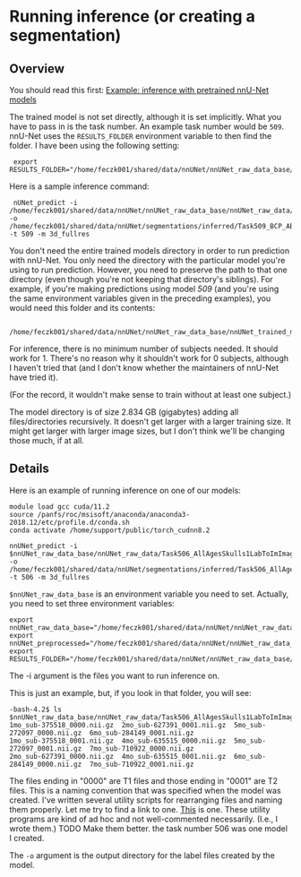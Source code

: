 # Running inference (or creating a segmentation)

Overview
--------

You should read this first: [Example: inference with pretrained nnU-Net models](https://github.com/MIC-DKFZ/nnUNet/blob/master/documentation/inference_example_Prostate.md)

The trained model is not set directly, although it is set implicitly.  What you have to pass in is the task number.  An example task number would be `509`.  nnU-Net uses the `RESULTS_FOLDER` environment variable to then find the folder.  I have been using the following setting:

     export RESULTS_FOLDER="/home/feczk001/shared/data/nnUNet/nnUNet_raw_data_base/nnUNet_trained_models"

Here is a sample inference command:

     nUNet_predict -i /home/feczk001/shared/data/nnUNet/nnUNet_raw_data_base/nnUNet_raw_data/Task509_BCP_ABCD_Neonates/imagesTs/ -o /home/feczk001/shared/data/nnUNet/segmentations/inferred/Task509_BCP_ABCD_Neonates/ -t 509 -m 3d_fullres
     
You don't need the entire trained models directory in order to run prediction with nnU-Net.  You only need the directory with the particular model you're using to run prediction.  However, you need to preserve the path to that one directory (even though you're not keeping that directory's siblings).  For example, if you're making predictions using model *509* (and you're using the same environment variables given in the preceding examples), you would need this folder and its contents:

     /home/feczk001/shared/data/nnUNet/nnUNet_raw_data_base/nnUNet_trained_models/nnUNet/3d_fullres/Task509_BCP_ABCD_Neonates/
     
For inference, there is no minimum number of subjects needed.  It should work for 1.  There's no reason why it shouldn't work for 0 subjects, although I haven't tried that (and I don't know whether the maintainers of nnU-Net have tried it).

(For the record, it wouldn't make sense to train without at least one subject.)

The model directory is of size 2.834 GB (gigabytes) adding all files/directories recursively.  It doesn't get larger with a larger training size.  It might get larger with larger image sizes, but I don't think we'll be changing those much, if at all.

Details
-------

Here is an example of running inference on one of our models:

    module load gcc cuda/11.2
    source /panfs/roc/msisoft/anaconda/anaconda3-2018.12/etc/profile.d/conda.sh
    conda activate /home/support/public/torch_cudnn8.2

    nnUNet_predict -i $nnUNet_raw_data_base/nnUNet_raw_data/Task506_AllAgesSkulls1LabToImImage/imagesTs/ -o /home/feczk001/shared/data/nnUNet/segmentations/inferred/Task506_AllAgesSkulls1LabToImImage/ -t 506 -m 3d_fullres

`$nnUNet_raw_data_base` is an environment variable you need to set.  Actually, you need to set three environment variables:

    export nnUNet_raw_data_base="/home/feczk001/shared/data/nnUNet/nnUNet_raw_data_base/"
    export nnUNet_preprocessed="/home/feczk001/shared/data/nnUNet/nnUNet_raw_data_base/nnUNet_preprocessed"
    export RESULTS_FOLDER="/home/feczk001/shared/data/nnUNet/nnUNet_raw_data_base/nnUNet_trained_models"

The -i argument is the files you want to run inference on.

This is just an example, but, if you look in that folder, you will see:

    -bash-4.2$ ls $nnUNet_raw_data_base/nnUNet_raw_data/Task506_AllAgesSkulls1LabToImImage/imagesTs/
    1mo_sub-375518_0000.nii.gz  2mo_sub-627391_0001.nii.gz  5mo_sub-272097_0000.nii.gz  6mo_sub-284149_0001.nii.gz
    1mo_sub-375518_0001.nii.gz  4mo_sub-635515_0000.nii.gz  5mo_sub-272097_0001.nii.gz  7mo_sub-710922_0000.nii.gz
    2mo_sub-627391_0000.nii.gz  4mo_sub-635515_0001.nii.gz  6mo_sub-284149_0000.nii.gz  7mo_sub-710922_0001.nii.gz

The files ending in "0000" are T1 files and those ending in "0001" are T2 files.
This is a naming convention that was specified when the model was created.
 I've written several utility scripts for rearranging files and naming them properly.  Let me try to find a link to one.
[This](https://github.com/DCAN-Labs/dcan-nn-unet/blob/main/nnunet/dataset_conversion/move_baby_files_around.py) is one.
These utility programs are kind of ad hoc and not well-commented necessarily.  (I.e., I wrote them.)
TODO Make them better.  the task number 506 was one model I created.



The `-o` argument is the output directory for the label files created by the model.
